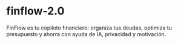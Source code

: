 # finflow-2.0
FinFlow es tu copiloto financiero: organiza tus deudas, optimiza tu presupuesto y ahorra con ayuda de IA, privacidad y motivación.
